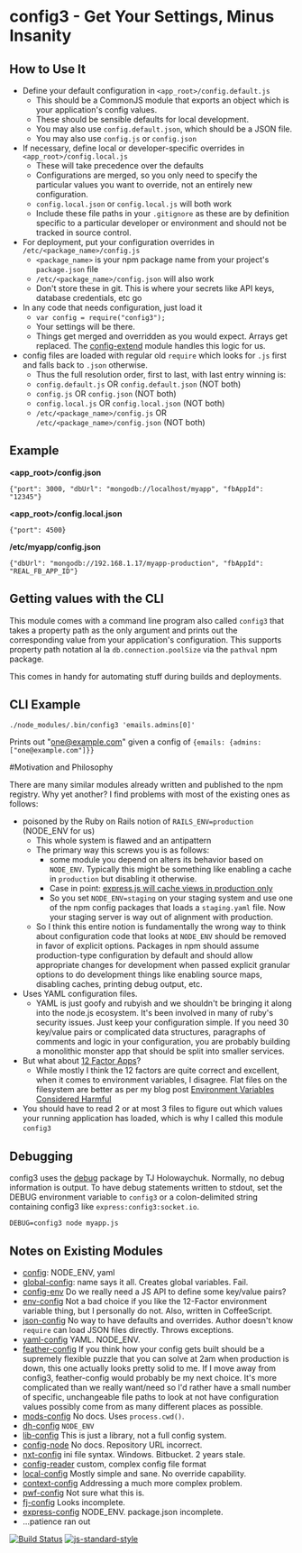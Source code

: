 # config3 - Get Your Settings, Minus Insanity

## How to Use It

- Define your default configuration in `<app_root>/config.default.js`
  - This should be a CommonJS module that exports an object which is your application's config values.
  - These should be sensible defaults for local development.
  - You may also use `config.default.json`, which should be a JSON file.
  - You may also use `config.js` or `config.json`
- If necessary, define local or developer-specific overrides in `<app_root>/config.local.js`
  - These will take precedence over the defaults
  - Configurations are merged, so you only need to specify the particular values you want to override, not an entirely new configuration.
  - `config.local.json` or `config.local.js` will both work
  - Include these file paths in your `.gitignore` as these are by definition specific to a particular developer or environment and should not be tracked in source control.
- For deployment, put your configuration overrides in `/etc/<package_name>/config.js`
  - `<package_name>` is your npm package name from your project's `package.json` file
  - `/etc/<package_name>/config.json` will also work
  - Don't store these in git. This is where your secrets like API keys, database credentials, etc go
- In any code that needs configuration, just load it
  - `var config = require("config3");`
  - Your settings will be there.
  -  Things get merged and overridden as you would expect. Arrays get replaced. The [config-extend](https://www.npmjs.org/package/config-extend) module handles this logic for us.
- config files are loaded with regular old `require` which looks for `.js` first and falls back to `.json` otherwise.
  - Thus the full resolution order, first to last, with last entry winning is:
  - `config.default.js` OR `config.default.json` (NOT both)
  - `config.js` OR `config.json` (NOT both)
  - `config.local.js` OR `config.local.json` (NOT both)
  - `/etc/<package_name>/config.js` OR `/etc/<package_name>/config.json` (NOT both)

## Example

**<app_root>/config.json**

    {"port": 3000, "dbUrl": "mongodb://localhost/myapp", "fbAppId": "12345"}

**<app_root>/config.local.json**

    {"port": 4500}

**/etc/myapp/config.json**

    {"dbUrl": "mongodb://192.168.1.17/myapp-production", "fbAppId": "REAL_FB_APP_ID"}

## Getting values with the CLI

This module comes with a command line program also called `config3` that takes a property path as the only argument and prints out the corresponding value from your application's configuration. This supports property path notation al la `db.connection.poolSize` via the `pathval` npm package.

This comes in handy for automating stuff during builds and deployments.

## CLI Example

`./node_modules/.bin/config3 'emails.admins[0]'`

Prints out "one@example.com" given a config of `{emails: {admins: ["one@example.com"]}}`


#Motivation and Philosophy

There are many similar modules already written and published to the npm registry. Why yet another? I find problems with most of the existing ones as follows:

- poisoned by the Ruby on Rails notion of `RAILS_ENV=production` (NODE_ENV for us)
  - This whole system is flawed and an antipattern
  - The primary way this screws you is as follows:
    - some module you depend on alters its behavior based on `NODE_ENV`. Typically this might be something like enabling a cache in `production` but disabling it otherwise.
    - Case in point: [express.js will cache views in production only](https://github.com/visionmedia/express/blob/0719e5f402ff4b8129f19fe3d0704b31733f1190/lib/application.js#L76)
    - So you set `NODE_ENV=staging` on your staging system and use one of the npm config packages that loads a `staging.yaml` file. Now your staging server is way out of alignment with production.
  - So I think this entire notion is fundamentally the wrong way to think about configuration code that looks at `NODE_ENV` should be removed in favor of explicit options. Packages in npm should assume production-type configuration by default and should allow appropriate changes for development when passed explicit granular options to do development things like enabling source maps, disabling caches, printing debug output, etc.
- Uses YAML configuration files.
  - YAML is just goofy and rubyish and we shouldn't be bringing it along into the node.js ecosystem. It's been involved in many of ruby's security issues. Just keep your configuration simple. If you need 30 key/value pairs or complicated data structures, paragraphs of comments and logic in your configuration, you are probably building a monolithic monster app that should be split into smaller services.
- But what about [12 Factor Apps](http://12factor.net/)?
  - While mostly I think the 12 factors are quite correct and excellent, when it comes to environment variables, I disagree. Flat files on the filesystem are better as per my blog post [Environment Variables Considered Harmful](http://peterlyons.com/problog/2010/02/environment-variables-considered-harmful)
- You should have to read 2 or at most 3 files to figure out which values your running application has loaded, which is why I called this module `config3`

## Debugging

config3 uses the [debug](https://github.com/visionmedia/debug) package by TJ Holowaychuk. Normally, no debug information is output. To have debug statements written to stdout, set the DEBUG environment variable to `config3` or a colon-delimited string containing config3 like `express:config3:socket.io`.

`DEBUG=config3 node myapp.js`


## Notes on Existing Modules
- [config](https://www.npmjs.org/package/config): NODE_ENV, yaml
- [global-config](https://www.npmjs.org/package/global-config): name says it all. Creates global variables. Fail.
- [config-env](https://www.npmjs.org/package/config-env) Do we really need a JS API to define some key/value pairs?
- [env-config](https://www.npmjs.org/package/env-config) Not a bad choice if you like the 12-Factor environment variable thing, but I personally do not. Also, written in CoffeeScript.
- [json-config](https://www.npmjs.org/package/json-config) No way to have defaults and overrides. Author doesn't know `require` can load JSON files directly. Throws exceptions.
- [yaml-config](https://www.npmjs.org/package/yaml-config) YAML. NODE_ENV.
- [feather-config](https://www.npmjs.org/package/feather-config) If you think how your config gets built should be a supremely flexible puzzle that you can solve at 2am when production is down, this one actually looks pretty solid to me. If  I move away from config3, feather-config would probably be my next choice. It's more complicated than we really want/need so I'd rather have a small number of specific, unchangeable file paths to look at not have configuration values possibly come from as many different places as possible.
- [mods-config](https://www.npmjs.org/package/mods-config) No docs. Uses `process.cwd()`.
- [dh-config](https://www.npmjs.org/package/dh-config) `NODE_ENV`
- [lib-config](https://www.npmjs.org/package/lib-config) This is just a library, not a full config system.
- [config-node](https://www.npmjs.org/package/config-node) No docs. Repository URL incorrect.
- [nxt-config](https://www.npmjs.org/package/nxt-config) ini file syntax. Windows. Bitbucket. 2 years stale.
- [config-reader](https://www.npmjs.org/package/config-reader) custom, complex config file format
- [local-config](https://www.npmjs.org/package/local-config) Mostly simple and sane. No override capability.
- [context-config](https://www.npmjs.org/package/context-config) Addressing a much more complex problem.
- [pwf-config](https://www.npmjs.org/package/pwf-config) Not sure what this is.
- [fj-config](https://www.npmjs.org/package/fj-config) Looks incomplete.
- [express-config](https://www.npmjs.org/package/express-config) NODE_ENV. package.json incomplete.
- ...patience ran out

[![Build Status](https://semaphoreci.com/api/v1/focusaurus/config3/branches/master/badge.svg)](https://semaphoreci.com/focusaurus/config3)
[![js-standard-style](https://img.shields.io/badge/code%20style-standard-brightgreen.svg)](http://standardjs.com/)

